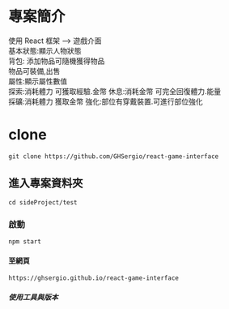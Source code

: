 # 專案簡介

使用 React 框架 --> 遊戲介面  
基本狀態:顯示人物狀態  
背包:
添加物品可隨機獲得物品  
物品可裝備,出售  
屬性:顯示屬性數值  
探索:消耗體力 可獲取經驗.金幣
休息:消耗金幣 可完全回復體力.能量  
採礦:消耗體力 獲取金幣
強化:部位有穿戴裝置.可進行部位強化

# clone

```
git clone https://github.com/GHSergio/react-game-interface
```

## 進入專案資料夾

```
cd sideProject/test
```

### 啟動

```
npm start
```

#### 至網頁

```
https://ghsergio.github.io/react-game-interface
```

##### 使用工具與版本
